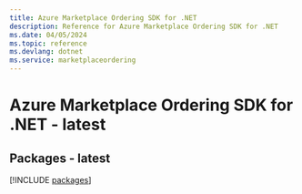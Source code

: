 ```yaml
---
title: Azure Marketplace Ordering SDK for .NET
description: Reference for Azure Marketplace Ordering SDK for .NET
ms.date: 04/05/2024
ms.topic: reference
ms.devlang: dotnet
ms.service: marketplaceordering
---
```

# Azure Marketplace Ordering SDK for .NET - latest
## Packages - latest
[!INCLUDE [packages](marketplace-ordering-index.md)]
